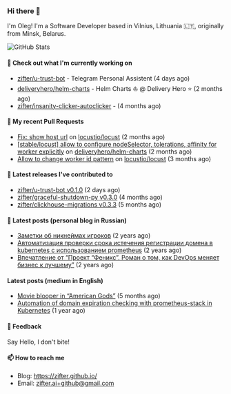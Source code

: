 ### Hi there 👋

I'm Oleg! I'm a Software Developer based in Vilnius, Lithuania 🇱🇹, originally from Minsk, Belarus.

![GitHub Stats](https://github-readme-stats.vercel.app/api?username=zifter&count_private=true&theme=tokyonight&show_icons=true)

#### 👷 Check out what I'm currently working on

- [zifter/u-trust-bot](https://github.com/zifter/u-trust-bot) - Telegram Personal Assistent (4 days ago)
- [deliveryhero/helm-charts](https://github.com/deliveryhero/helm-charts) - Helm Charts ⛵ @ Delivery Hero ⭐ (2 months ago)
- [zifter/insanity-clicker-autoclicker](https://github.com/zifter/insanity-clicker-autoclicker) -  (4 months ago)

#### 🔨 My recent Pull Requests

- [Fix: show host url](https://github.com/locustio/locust/pull/2324) on [locustio/locust](https://github.com/locustio/locust) (2 months ago)
- [[stable/locust] allow to configure nodeSelector, tolerations, affinity for worker explicitly](https://github.com/deliveryhero/helm-charts/pull/459) on [deliveryhero/helm-charts](https://github.com/deliveryhero/helm-charts) (2 months ago)
- [Allow to change worker id pattern](https://github.com/locustio/locust/pull/2305) on [locustio/locust](https://github.com/locustio/locust) (3 months ago)

#### 🚀 Latest releases I've contributed to
- [zifter/u-trust-bot v0.1.0](https://github.com/zifter/u-trust-bot/releases/tag/v0.1.0) (2 days ago)
- [zifter/graceful-shutdown-py v0.3.0](https://github.com/zifter/graceful-shutdown-py/releases/tag/v0.3.0) (4 months ago)
- [zifter/clickhouse-migrations v0.3.3](https://github.com/zifter/clickhouse-migrations/releases/tag/v0.3.3) (5 months ago)

#### 📄 Latest posts (personal blog in Russian)
- [Заметки об никнеймах игроков](https://zifter.github.io/offtopic/gamedev/2021/12/10/nicknames-in-games.html) (2 years ago)
- [Автоматизация проверки срока истечения регистрации домена в kubernetes с использованием prometheus](https://zifter.github.io/devops/2021/09/12/domain-expiration-prometheus-exporter.html) (2 years ago)
- [Впечатление от “Проект “Феникс”. Роман о том, как DevOps меняет бизнес к лучшему”](https://zifter.github.io/offtopic/2021/01/09/fenix-book-review.html) (2 years ago)

#### Latest posts (medium in English)
- [Movie blooper in “American Gods”](https://medium.com/@zifter/movie-blooper-in-american-gods-aee3b286b899?source=rss-766601af1f16------2) (5 months ago)
- [Automation of domain expiration checking with prometheus-stack in Kubernetes](https://medium.com/@zifter/automation-of-domain-expiration-checking-with-prometheus-stack-in-kubernetes-ea4e4571f5b4?source=rss-766601af1f16------2) (1 year ago)

#### 💬 Feedback

Say Hello, I don't bite!

#### 📫 How to reach me

- Blog: https://zifter.github.io/
- Email: zifter.ai+github@gmail.com
